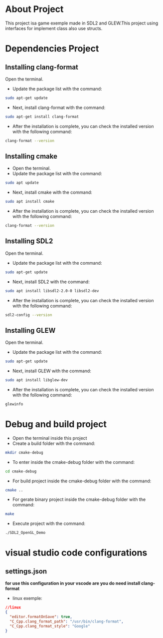 # About Project

This project isa game exemple made in SDL2 and GLEW.This project using interfaces for implement class also use structs. 

# Dependencies Project

## Installing clang-format

Open the terminal.

- Update the package list with the command:

```bash
sudo apt-get update
```

- Next, install clang-format with the command:

```bash
sudo apt-get install clang-format
```

- After the installation is complete, you can check the installed version with the following command:

```bash
clang-format --version
```

## Installing cmake

- Open the terminal.
- Update the package list with the command:

```bash
sudo apt update
```

- Next, install cmake with the command:

```bash
sudo apt install cmake
```

- After the installation is complete, you can check the installed version with the following command:

```bash
clang-format --version
```

## Installing SDL2

Open the terminal.

- Update the package list with the command:

```bash
sudo apt-get update
```

- Next, install SDL2 with the command:

```bash
sudo apt install libsdl2-2.0-0 libsdl2-dev
```

- After the installation is complete, you can check the installed version with the following command:

```bash
sdl2-config --version
```

## Installing GLEW

Open the terminal.

- Update the package list with the command:

```bash
sudo apt-get update
```

- Next, install GLEW with the command:

```bash
sudo apt install libglew-dev
```

- After the installation is complete, you can check the installed version with the following command:

```bash
glewinfo
```

# Debug and build project

- Open the terminal inside this project
- Create a build folder with the command:

```bash
mkdir cmake-debug
```

- To enter inside the cmake-debug folder with the command:

```bash
cd cmake-debug
```

- For build project inside the cmake-debug folder with the command:

```bash
cmake ..
```

- For gerate binary project inside the cmake-debug folder with the command:

```bash
make
```

- Execute project with the command:

```bash
./SDL2_OpenGL_Demo
```

# visual studio code configurations

## settings.json

**for use this configuration in your vscode are you do need install clang-format**

- linux exemple:

```json
//linux
{
  "editor.formatOnSave": true,
  "C_Cpp.clang_format_path": "/usr/bin/clang-format",
  "C_Cpp.clang_format_style": "Google"
}
```
